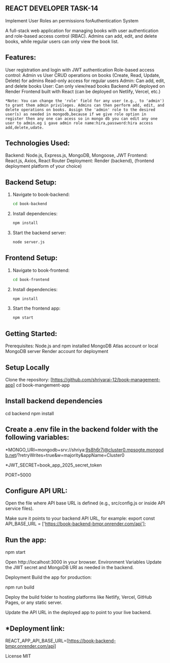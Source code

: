##  REACT DEVELOPER TASK-14
 Implement User Roles an permissions forAuthentication System

A full-stack web application for managing books with user authentication and role-based access control (RBAC).
Admins can add, edit, and delete books, while regular users can only view the book list.

 ## Features:
User registration and login with JWT authentication
Role-based access control: Admin vs User
CRUD operations on books (Create, Read, Update, Delete) for admins
Read-only access for regular users
Admin: Can add, edit, and delete books
User: Can only view/read books
Backend API deployed on Render
Frontend built with React (can be deployed on Netlify, Vercel, etc.)

    *Note: You can change the 'role' field for any user (e.g., to 'admin') to grant them admin privileges. Admins can then perform add, edit, and delete operations on books. Assign the 'admin' role to the desired user(s) as needed in mongodb,because if we give role option in register then any one can acess so in mongo db you can edit any one user to admin.eg i gave admin role name:hira,password:hira access add,delete,udate.

## Technologies Used:
   Backend: Node.js, Express.js, MongoDB, Mongoose, JWT
   Frontend: React.js, Axios, React Router
   Deployment: Render (backend), (frontend deployment platform of your choice)

 ## Backend Setup:
1. Navigate to book-backend:
   ```sh
   cd book-backend
   ```
2. Install dependencies:
   ```sh
   npm install
   ```
3. Start the backend server:
   ```sh
   node server.js
   ```

 ## Frontend Setup:
1. Navigate to book-frontend:
   ```sh
   cd book-frontend
   ```
2. Install dependencies:
   ```sh
   npm install
   ```

3. Start the frontend app:
   ```sh
   npm start
   ```
## Getting Started:
Prerequisites:
Node.js and npm installed
MongoDB Atlas account or local MongoDB server
Render account for deployment

## Setup Locally
Clone the repository:
[https://github.com/shriyarai-12/book-management-app]
cd book-mangement-app

## Install backend dependencies
cd backend
npm install

## Create a .env file in the backend folder with the following variables:

*MONGO_URI=mongodb+srv://shriya:9s8h6r7i@cluster0.mpsogte.mongodb.net/?retryWrites=true&w=majority&appName=Cluster0

*JWT_SECRET=book_app_2025_secret_token

PORT=5000

## Configure API URL:

Open the file where API base URL is defined (e.g., src/config.js or inside API service files).

Make sure it points to your backend API URL, for example:
export const API_BASE_URL = ['https://book-backend-bmpr.onrender.com/api'];

## Run the app:
npm start

Open http://localhost:3000 in your browser.
 Environment Variables
 Update the JWT secret and MongoDB URI as needed in the backend.

Deployment
Build the app for production:

npm run build

Deploy the build folder to hosting platforms like Netlify, Vercel, GitHub Pages, or any static server.

Update the API URL in the deployed app to point to your live backend.


## *Deployment link:
REACT_APP_API_BASE_URL=[https://book-backend-bmpr.onrender.com/api]

License
MIT

